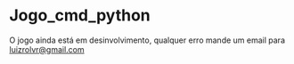 # Jogo_cmd_python
O jogo ainda está em desinvolvimento, qualquer erro mande um email para luizrolvr@gmail.com 